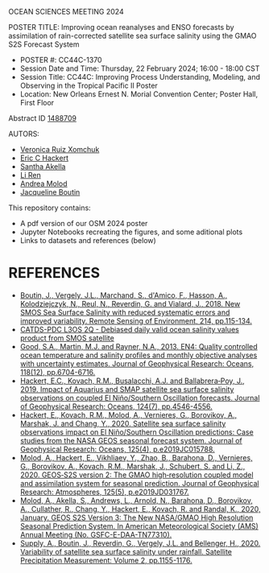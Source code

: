 OCEAN SCIENCES MEETING 2024

POSTER TITLE: Improving ocean reanalyses and ENSO forecasts by assimilation of rain-corrected satellite sea surface salinity using the GMAO S2S Forecast System 

- POSTER #: CC44C-1370 
- Session Date and Time: Thursday, 22 February 2024; 16:00 - 18:00 CST 
- Session Title: CC44C: Improving Process Understanding, Modeling, and Observing in the Tropical Pacific II Poster 
- Location: New Orleans Ernest N. Morial Convention Center; Poster Hall, First Floor

Abstract ID [1488709](https://agu.confex.com/agu/OSM24/meetingapp.cgi/Paper/1488709)

AUTORS:
- [Veronica Ruiz Xomchuk](https://science.gsfc.nasa.gov/sci/bio/veronica.i.ruizxomchuk)
- [Eric C Hackert](https://science.gsfc.nasa.gov/sci/bio/eric.c.hackert)
- [Santha Akella](https://science.gsfc.nasa.gov/sci/bio/santha.akella)
- [Li Ren](https://science.gsfc.nasa.gov/sci/bio/li.ren)
- [Andrea Molod](https://science.gsfc.nasa.gov/sci/bio/andrea.m.molod)
- [Jacqueline Boutin](http://soclim.com/team-jacqueline-boutin-en.php)


This repository contains:

- A pdf version of our OSM 2024 poster
- Jupyter Notebooks recreating the figures, and some aditional plots
- Links to datasets and references (below)

# REFERENCES

- [Boutin, J., Vergely, J.L., Marchand, S., d'Amico, F., Hasson, A., Kolodziejczyk, N., Reul, N., Reverdin, G. and Vialard, J., 2018. New SMOS Sea Surface Salinity with reduced systematic errors and improved variability. Remote Sensing of Environment, 214, pp.115-134.](https://doi.org/10.1016/j.rse.2018.05.022)
- [CATDS-PDC L3OS 2Q - Debiased daily valid ocean salinity values product from SMOS satellite](http://dx.doi.org/10.12770/12dba510-cd71-4d4f-9fc1-9cc027d128b0)
- [Good, S.A., Martin, M.J. and Rayner, N.A., 2013. EN4: Quality controlled ocean temperature and salinity profiles and monthly objective analyses with uncertainty estimates. Journal of Geophysical Research: Oceans, 118(12), pp.6704-6716.](https://doi.org/10.1002/2013JC009067)
- [Hackert, E.C., Kovach, R.M., Busalacchi, A.J. and Ballabrera‐Poy, J., 2019. Impact of Aquarius and SMAP satellite sea surface salinity observations on coupled El Niño/Southern Oscillation forecasts. Journal of Geophysical Research: Oceans, 124(7), pp.4546-4556.](https://doi.org/10.1029/2019JC015130)
- [Hackert, E., Kovach, R.M., Molod, A., Vernieres, G., Borovikov, A., Marshak, J. and Chang, Y., 2020. Satellite sea surface salinity observations impact on El Niño/Southern Oscillation predictions: Case studies from the NASA GEOS seasonal forecast system. Journal of Geophysical Research: Oceans, 125(4), p.e2019JC015788.](https://doi.org/10.1029/2019JC015788)
- [Molod, A., Hackert, E., Vikhliaev, Y., Zhao, B., Barahona, D., Vernieres, G., Borovikov, A., Kovach, R.M., Marshak, J., Schubert, S. and Li, Z., 2020. GEOS‐S2S version 2: The GMAO high‐resolution coupled model and assimilation system for seasonal prediction. Journal of Geophysical Research: Atmospheres, 125(5), p.e2019JD031767.](https://doi.org/10.1029/2019JD031767)
- [Molod, A., Akella, S., Andrews, L., Arnold, N., Barahona, D., Borovikov, A., Cullather, R., Chang, Y., Hackert, E., Kovach, R. and Randal, K., 2020, January. GEOS S2S Version 3: The New NASA/GMAO High Resolution Seasonal Prediction System. In American Meteorological Society (AMS) Annual Meeting (No. GSFC-E-DAA-TN77310).](https://ntrs.nasa.gov/citations/20200000684)
- [Supply, A., Boutin, J., Reverdin, G., Vergely, J.L. and Bellenger, H., 2020. Variability of satellite sea surface salinity under rainfall. Satellite Precipitation Measurement: Volume 2, pp.1155-1176.](https://doi.org/10.1007/978-3-030-35798-6_34)


